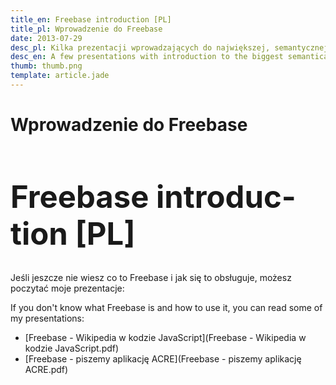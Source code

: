```yaml
---
title_en: Freebase introduction [PL]
title_pl: Wprowadzenie do Freebase
date: 2013-07-29
desc_pl: Kilka prezentacji wprowadzających do największej, semantycznej bazy danych na świecie.
desc_en: A few presentations with introduction to the biggest semantical database in the world.
thumb: thumb.png
template: article.jade
---
```


<h1 lang=pl>Wprowadzenie do Freebase</h1>
<h1 lang=en style=font-size:3.5em>Freebase introduction [PL]</h1>

<p lang=pl>Jeśli jeszcze nie wiesz co to Freebase i jak się to obsługuje, możesz poczytać moje prezentacje:
<p lang=en>If you don't know what Freebase is and how to use it, you can read some of my presentations:

- [Freebase - Wikipedia w kodzie JavaScript](Freebase - Wikipedia w kodzie JavaScript.pdf)
- [Freebase - piszemy aplikację ACRE](Freebase - piszemy aplikację ACRE.pdf)

